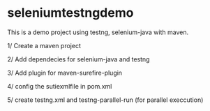 # seleniumtestngdemo

This is a demo project using testng, selenium-java with maven.

1/ Create a maven project

2/ Add dependecies for selenium-java and testng

3/ Add plugin for maven-surefire-plugin

4/ config the sutiexmlfile in pom.xml

5/ create testng.xml and testng-parallel-run (for parallel execcution)

